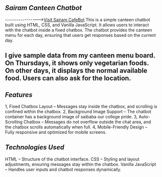 ## *Sairam Canteen Chatbot*
----------------->[Visit Sairam CafeBot](https://sairam-cafebot.vercel.app/)
This is a simple canteen chatbot built using HTML, CSS, and Vanilla JavaScript. It allows users to interact with the chatbot inside a fixed chatbox. 
The chatbot provides the canteen menu for each day, ensuring that users get responses based on the current day.
## I give sample data from my canteen menu board. On Thursdays, it shows only vegetarian foods. On other days, it displays the normal available food. Users can also ask for the location.
## *Features*
1, Fixed Chatbox Layout – Messages stay inside the chatbox, and scrolling is confined within the chatbox.
2, Background Image Support – The chatbot container has a background image of saibaba our  college pride.
3, Auto-Scrolling Chatbox – Messages do not overflow outside the chat area, and the chatbox scrolls automatically when full.
4, Mobile-Friendly Design – Fully responsive and optimized for mobile screens.

## *Technologies Used*
HTML – Structure of the chatbot interface.
CSS – Styling and layout adjustments, ensuring messages stay within the chatbox.
Vanilla JavaScript – Handles user inputs and chatbot responses dynamically.
